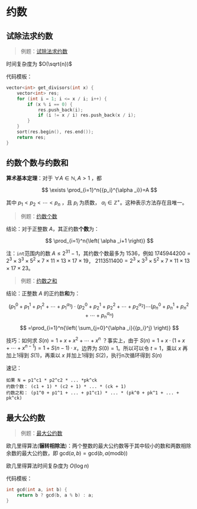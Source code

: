 # 约数

## 试除法求约数

> 例题：[试除法求约数](./divisor.cpp)

时间复杂度为 $O(\sqrt{n})$

代码模板：

```C++
vector<int> get_divisors(int x) {
    vector<int> res;
    for (int i = 1; i <= x / i; i++) {
        if (x % i == 0) {
            res.push_back(i);
            if (i != x / i) res.push_back(x / i);
        }
    }
    sort(res.begin(), res.end());
    return res;
}
```

## 约数个数与约数和

**算术基本定理**：对于 $\forall A\in \mathbb{N} , A>1$ ，都

$$
\exists \prod_{i=1}^n{{p_i}^{\alpha _i}}=A
$$

其中 $p_1 < p_2 < \cdots < p_n$ ，且 $p_i$ 为质数， ${\alpha}_i\in \mathbb{Z} ^+$。这种表示方法存在且唯一。

> 例题：[约数个数](./num_of_divisors.cpp)

结论：对于正整数 $A$，其正约数**个数**为：

$$
\prod_{i=1}^n{\left( \alpha _i+1 \right)}
$$

注：`int`范围内的数 $A\leqslant 2^{31}-1$，其约数个数最多为 $1536$，例如 $1745944200=2^3\times 3^3\times 5^2\times 7\times 11\times 13\times 17\times 19$， $2113511400=2^3\times 3^3\times 5^2\times 7\times 11\times 13\times 17\times 23$。

> 例题：[约数之和](./sum_pf_divisors.cpp)

结论：正整数 $A$ 的正约数**和**为：

$$
\left( {p_1}^0+{p_1}^1+{p_1}^2+\cdots +{p_1}^{\alpha _1} \right) \cdot \left( {p_2}^0+{p_2}^1+{p_2}^2+\cdots +{p_2}^{\alpha _2} \right) \cdots \left( {p_n}^0+{p_n}^1+{p_n}^2+\cdots +{p_n}^{\alpha _n} \right) 
$$

$$
=\prod_{i=1}^n{\left( \sum_{j=0}^{\alpha _i}{{p_i}^j} \right)}
$$

技巧：如何求 $S\left( n \right) =1+x+x^2+\cdots +x^n$ ？事实上，由于 $S\left( n \right) =1+x\cdot \left( 1+x+\cdots +x^{n-1} \right) =1+S\left( n-1 \right) \cdot x$，边界为 $S(0)=1$。所以可以令 $t=1$，乘以 $x$ 再加上1得到 $S(1)$，再乘以 $x$ 并加上1得到 $S(2)$，执行n次循环得到 $S(n)$

速记：

```
如果 N = p1^c1 * p2^c2 * ... *pk^ck
约数个数： (c1 + 1) * (c2 + 1) * ... * (ck + 1)
约数之和： (p1^0 + p1^1 + ... + p1^c1) * ... * (pk^0 + pk^1 + ... + pk^ck)
```

## 最大公约数

> 例题：[最大公约数](./greatest_common_divisor.cpp)

欧几里得算法(**辗转相除法**)：两个整数的最大公约数等于其中较小的数和两数相除余数的最大公约数，即 $\mathrm{gcd}\left( a, b \right) =\mathrm{gcd}\left( b, a\left( \mathrm{mod} b \right) \right)$

欧几里得算法时间复杂度为 $O(\log n)$

代码模板：

```C++
int gcd(int a, int b) {
    return b ? gcd(b, a % b) : a;
}
```
